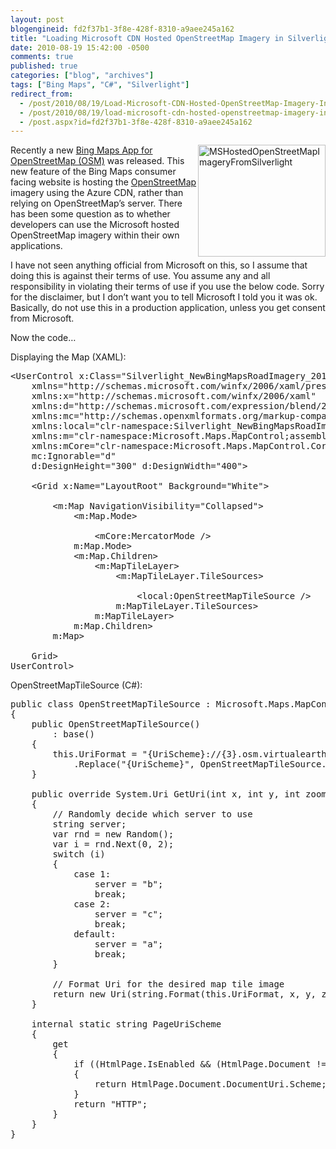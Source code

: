 ```yaml
---
layout: post
blogengineid: fd2f37b1-3f8e-428f-8310-a9aee245a162
title: "Loading Microsoft CDN Hosted OpenStreetMap Imagery in Silverlight Bing Maps Control"
date: 2010-08-19 15:42:00 -0500
comments: true
published: true
categories: ["blog", "archives"]
tags: ["Bing Maps", "C#", "Silverlight"]
redirect_from: 
  - /post/2010/08/19/Load-Microsoft-CDN-Hosted-OpenStreetMap-Imagery-In-Silverlight-Map-Control
  - /post/2010/08/19/load-microsoft-cdn-hosted-openstreetmap-imagery-in-silverlight-map-control
  - /post.aspx?id=fd2f37b1-3f8e-428f-8310-a9aee245a162
---
```

<!-- more -->

<a href="/images/postsMSHostedOpenStreetMapImageryFromSilverlight.png"><img style="border-right-width: 0px; display: inline; border-top-width: 0px; border-bottom-width: 0px; margin-left: 0px; border-left-width: 0px; margin-right: 0px" title="MSHostedOpenStreetMapImageryFromSilverlight" src="/images/postsMSHostedOpenStreetMapImageryFromSilverlight_thumb.png" border="0" alt="MSHostedOpenStreetMapImageryFromSilverlight" width="204" height="179" align="right" /></a> Recently a new <a href="http://www.bing.com/toolbox/blogs/maps/archive/2010/08/02/bing-maps-adds-open-street-maps-layer.aspx">Bing Maps App for OpenStreetMap (OSM)</a> was released. This new feature of the Bing Maps consumer facing website is hosting the <a href="http://openstreetmap.org">OpenStreetMap</a> imagery using the Azure CDN, rather than relying on OpenStreetMap&rsquo;s server. There has been some question as to whether developers can use the Microsoft hosted OpenStreetMap imagery within their own applications.

I have not seen anything official from Microsoft on this, so I assume that doing this is against their terms of use. You assume any and all responsibility in violating their terms of use if you use the below code. Sorry for the disclaimer, but I don&rsquo;t want you to tell Microsoft I told you it was ok. Basically, do not use this in a production application, unless you get consent from Microsoft.

Now the code&hellip;

Displaying the Map (XAML):
<pre class="csharpcode"><span class="kwrd"><</span><span class="html">UserControl</span> <span class="attr">x:Class</span><span class="kwrd">="Silverlight_NewBingMapsRoadImagery_2010.MainPage"</span>
    <span class="attr">xmlns</span><span class="kwrd">="http://schemas.microsoft.com/winfx/2006/xaml/presentation"</span>
    <span class="attr">xmlns:x</span><span class="kwrd">="http://schemas.microsoft.com/winfx/2006/xaml"</span>
    <span class="attr">xmlns:d</span><span class="kwrd">="http://schemas.microsoft.com/expression/blend/2008"</span>
    <span class="attr">xmlns:mc</span><span class="kwrd">="http://schemas.openxmlformats.org/markup-compatibility/2006"</span>
    <span class="attr">xmlns:local</span><span class="kwrd">="clr-namespace:Silverlight_NewBingMapsRoadImagery_2010"</span>
    <span class="attr">xmlns:m</span><span class="kwrd">="clr-namespace:Microsoft.Maps.MapControl;assembly=Microsoft.Maps.MapControl"</span>
    <span class="attr">xmlns:mCore</span><span class="kwrd">="clr-namespace:Microsoft.Maps.MapControl.Core;assembly=Microsoft.Maps.MapControl"</span>
    <span class="attr">mc:Ignorable</span><span class="kwrd">="d"</span>
    <span class="attr">d:DesignHeight</span><span class="kwrd">="300"</span> <span class="attr">d:DesignWidth</span><span class="kwrd">="400"</span><span class="kwrd">></span>

    <span class="kwrd"><</span><span class="html">Grid</span> <span class="attr">x:Name</span><span class="kwrd">="LayoutRoot"</span> <span class="attr">Background</span><span class="kwrd">="White"</span><span class="kwrd">></span>

        <span class="kwrd"><</span><span class="html">m:Map</span> <span class="attr">NavigationVisibility</span><span class="kwrd">="Collapsed"</span><span class="kwrd">></span>
            <span class="kwrd"><</span><span class="html">m:Map.Mode</span><span class="kwrd">></span>
                <span class="rem"><!-- Do Not Display Default Bing Maps Imagery --></span>
                <span class="kwrd"><</span><span class="html">mCore:MercatorMode</span> <span class="kwrd">/></span>
            <span class="kwrd"></</span><span class="html">m:Map.Mode</span><span class="kwrd">></span>
            <span class="kwrd"><</span><span class="html">m:Map.Children</span><span class="kwrd">></span>
                <span class="kwrd"><</span><span class="html">m:MapTileLayer</span><span class="kwrd">></span>
                    <span class="kwrd"><</span><span class="html">m:MapTileLayer.TileSources</span><span class="kwrd">></span>
                        <span class="rem"><!-- Display OpenStreetMap Imagery --></span>
                        <span class="kwrd"><</span><span class="html">local:OpenStreetMapTileSource</span> <span class="kwrd">/></span>
                    <span class="kwrd"></</span><span class="html">m:MapTileLayer.TileSources</span><span class="kwrd">></span>
                <span class="kwrd"></</span><span class="html">m:MapTileLayer</span><span class="kwrd">></span>
            <span class="kwrd"></</span><span class="html">m:Map.Children</span><span class="kwrd">></span>
        <span class="kwrd"></</span><span class="html">m:Map</span><span class="kwrd">></span>
        
    <span class="kwrd"></</span><span class="html">Grid</span><span class="kwrd">></span>
<span class="kwrd"></</span><span class="html">UserControl</span><span class="kwrd">></span></pre>

<!-- .csharpcode, .csharpcode pre { 	font-size: small; 	color: black; 	font-family: consolas, "Courier New", courier, monospace; 	background-color: #ffffff; 	/*white-space: pre;*/ } .csharpcode pre { margin: 0em; } .csharpcode .rem { color: #008000; } .csharpcode .kwrd { color: #0000ff; } .csharpcode .str { color: #006080; } .csharpcode .op { color: #0000c0; } .csharpcode .preproc { color: #cc6633; } .csharpcode .asp { background-color: #ffff00; } .csharpcode .html { color: #800000; } .csharpcode .attr { color: #ff0000; } .csharpcode .alt  { 	background-color: #f4f4f4; 	width: 100%; 	margin: 0em; } .csharpcode .lnum { color: #606060; } -->

OpenStreetMapTileSource (C#):
<pre class="csharpcode"><span class="kwrd">public</span> <span class="kwrd">class</span> OpenStreetMapTileSource : Microsoft.Maps.MapControl.TileSource
{
    <span class="kwrd">public</span> OpenStreetMapTileSource()
        : <span class="kwrd">base</span>()
    {
        <span class="kwrd">this</span>.UriFormat = <span class="str">"{UriScheme}://{3}.osm.virtualearth.net/{2}/{0}/{1}.png"</span>
            .Replace(<span class="str">"{UriScheme}"</span>, OpenStreetMapTileSource.PageUriScheme); <span class="rem">// <-- set "http" or "https" appropriately</span>
    }

    <span class="kwrd">public</span> <span class="kwrd">override</span> System.Uri GetUri(<span class="kwrd">int</span> x, <span class="kwrd">int</span> y, <span class="kwrd">int</span> zoomLevel)
    {
        <span class="rem">// Randomly decide which server to use</span>
        <span class="kwrd">string</span> server;
        var rnd = <span class="kwrd">new</span> Random();
        var i = rnd.Next(0, 2);
        <span class="kwrd">switch</span> (i)
        {
            <span class="kwrd">case</span> 1:
                server = <span class="str">"b"</span>;
                <span class="kwrd">break</span>;
            <span class="kwrd">case</span> 2:
                server = <span class="str">"c"</span>;
                <span class="kwrd">break</span>;
            <span class="kwrd">default</span>:
                server = <span class="str">"a"</span>;
                <span class="kwrd">break</span>;
        }

        <span class="rem">// Format Uri for the desired map tile image</span>
        <span class="kwrd">return</span> <span class="kwrd">new</span> Uri(<span class="kwrd">string</span>.Format(<span class="kwrd">this</span>.UriFormat, x, y, zoomLevel, server));
    }

    <span class="kwrd">internal</span> <span class="kwrd">static</span> <span class="kwrd">string</span> PageUriScheme
    {
        get
        {
            <span class="kwrd">if</span> ((HtmlPage.IsEnabled &amp;&amp; (HtmlPage.Document != <span class="kwrd">null</span>)) &amp;&amp; (HtmlPage.Document.DocumentUri != <span class="kwrd">null</span>))
            {
                <span class="kwrd">return</span> HtmlPage.Document.DocumentUri.Scheme;
            }
            <span class="kwrd">return</span> <span class="str">"HTTP"</span>;
        }
    }
}</pre>
